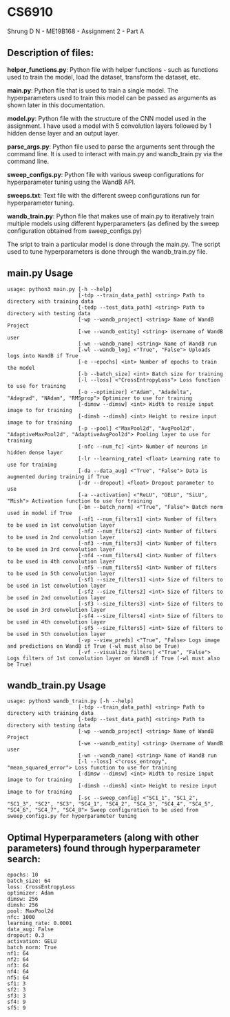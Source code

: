 # CS6910
Shrung D N - ME19B168 - Assignment 2 - Part A

## Description of files:

**helper_functions.py**: 
Python file with helper functions - such as functions used to train the model, load the dataset, transform the dataset, etc.


**main.py**:
Python file that is used to train a single model. The hyperparameters used to train this model can be passed as arguments as shown later in this documentation.


**model.py**:
Python file with the structure of the CNN model used in the assignment. I have used a model with 5 convolution layers followed by 1 hidden dense layer and an output layer. 


**parse_args.py**:
Python file used to parse the arguments sent through the command line. It is used to interact with main.py and wandb_train.py via the command line.


**sweep_configs.py**:
Python file with various sweep configurations for hyperparameter tuning using the WandB API.


**sweeps.txt**:
Text file with the different sweep configurations run for hyperparameter tuning.


**wandb_train.py**:
Python file that makes use of main.py to iteratively train multiple models using different hyperparameters (as defined by the sweep configuration obtained from sweep_configs.py)


The sript to train a particular model is done through the main.py. The script used to tune hyperparameters is done through the wandb_train.py file.

## main.py Usage
```
usage: python3 main.py [-h --help] 
                       [-tdp --train_data_path] <string> Path to directory with training data 
                       [-tedp --test_data_path] <string> Path to directory with testing data
                       [-wp --wandb_project] <string> Name of WandB Project
                       [-we --wandb_entity] <string> Username of WandB user
                       [-wn --wandb_name] <string> Name of WandB run
                       [-wl --wandb_log] <"True", "False"> Uploads logs into WandB if True
                       [-e --epochs] <int> Number of epochs to train the model
                       [-b --batch_size] <int> Batch size for training
                       [-l --loss] <"CrossEntropyLoss"> Loss function to use for training
                       [-o --optimizer] <"Adam", "Adadelta", "Adagrad", "NAdam", "RMSprop"> Optimizer to use for training
                       [-dimsw --dimsw] <int> Width to resize input image to for training
                       [-dimsh --dimsh] <int> Height to resize input image to for training
                       [-p --pool] <"MaxPool2d", "AvgPool2d", "AdaptiveMaxPool2d", "AdaptiveAvgPool2d"> Pooling layer to use for training
                       [-nfc --num_fc] <int> Number of neurons in hidden dense layer
                       [-lr --learning_rate] <float> Learning rate to use for training
                       [-da --data_aug] <"True", "False"> Data is augmented during training if True
                       [-dr --dropout] <float> Dropout parameter to use  
                       [-a --activation] <"ReLU", "GELU", "SiLU", "Mish"> Activation function to use for training
                       [-bn --batch_norm] <"True", "False"> Batch norm used in model if True  
                       [-nf1 --num_filters1] <int> Number of filters to be used in 1st convolution layer
                       [-nf2 --num_filters2] <int> Number of filters to be used in 2nd convolution layer  
                       [-nf3 --num_filters3] <int> Number of filters to be used in 3rd convolution layer  
                       [-nf4 --num_filters4] <int> Number of filters to be used in 4th convolution layer  
                       [-nf5 --num_filters5] <int> Number of filters to be used in 5th convolution layer  
                       [-sf1 --size_filters1] <int> Size of filters to be used in 1st convolution layer  
                       [-sf2 --size_filters2] <int> Size of filters to be used in 2nd convolution layer  
                       [-sf3 --size_filters3] <int> Size of filters to be used in 3rd convolution layer  
                       [-sf4 --size_filters4] <int> Size of filters to be used in 4th convolution layer  
                       [-sf5 --size_filters5] <int> Size of filters to be used in 5th convolution layer  
                       [-vp --view_preds] <"True", "False> Logs image and predictions on WandB if True (-wl must also be True)
                       [-vf --visualize_filters] <"True", "False"> Logs filters of 1st convolution layer on WandB if True (-wl must also be True)     	
```


## wandb_train.py Usage
```
usage: python3 wandb_train.py [-h --help] 
                       [-tdp --train_data_path] <string> Path to directory with training data 
                       [-tedp --test_data_path] <string> Path to directory with testing data
                       [-wp --wandb_project] <string> Name of WandB Project
                       [-we --wandb_entity] <string> Username of WandB user
                       [-wn --wandb_name] <string> Name of WandB run
                       [-l --loss] <"cross_entropy", "mean_squared_error"> Loss function to use for training
                       [-dimsw --dimsw] <int> Width to resize input image to for training
                       [-dimsh --dimsh] <int> Height to resize input image to for training 
                       [-sc --sweep_config] <"SC1_1", "SC1_2", "SC1_3", "SC2", "SC3", "SC4_1", "SC4_2", "SC4_3", "SC4_4", "SC4_5", "SC4_6", "SC4_7", "SC4_8"> Sweep configuration to be used from sweep_configs.py for hyperparameter tuning 	
```


## Optimal Hyperparameters (along with other parameters) found through hyperparameter search:
```
epochs: 10
batch_size: 64
loss: CrossEntropyLoss
optimizer: Adam
dimsw: 256
dimsh: 256
pool: MaxPool2d
nfc: 1000
learning_rate: 0.0001
data_aug: False
dropout: 0.3
activation: GELU
batch_norm: True
nf1: 64
nf2: 64
nf3: 64
nf4: 64
nf5: 64
sf1: 3
sf2: 3
sf3: 3
sf4: 9
sf5: 9
```